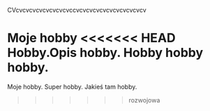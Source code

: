 CVcvcvcvcvcvcvcvcvccvcvcvcvcvcvcvcvcvcvcv

Moje hobby
<<<<<<< HEAD
Hobby.Opis hobby. Hobby hobby hobby.
=======
Moje hobby. Super hobby. Jakieś tam hobby.
>>>>>>> rozwojowa
